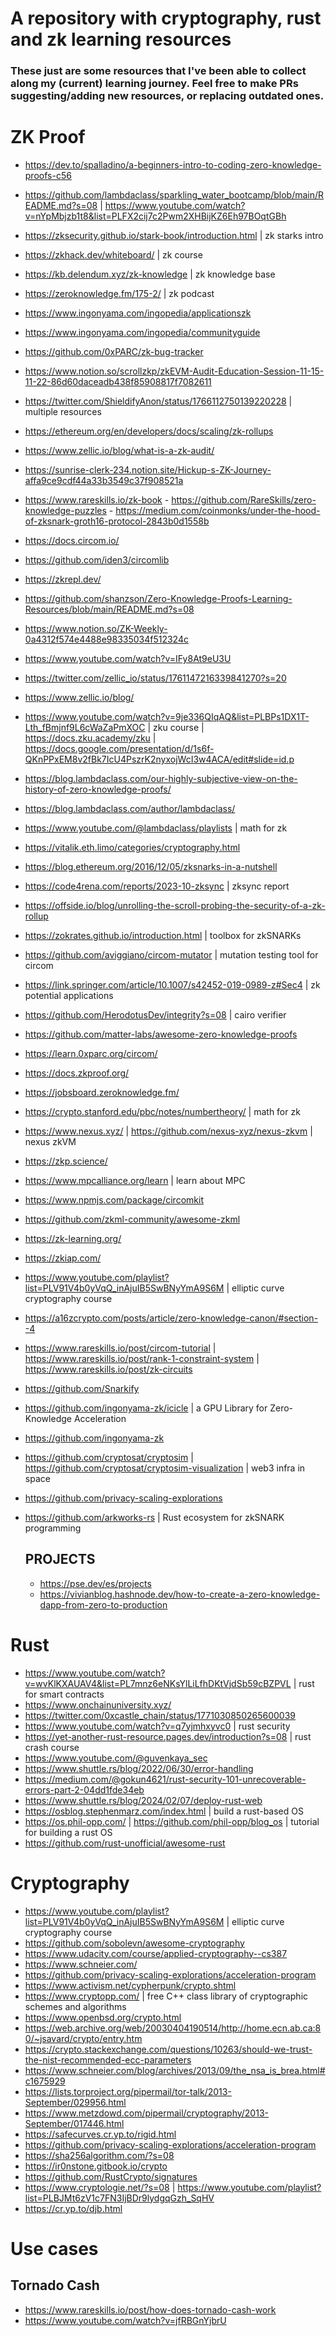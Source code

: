 # A repository with cryptography, rust and zk learning resources

### These just are some resources that I've been able to collect along my (current) learning journey. Feel free to make PRs suggesting/adding new resources, or replacing outdated ones.

# ZK Proof

- https://dev.to/spalladino/a-beginners-intro-to-coding-zero-knowledge-proofs-c56
- https://github.com/lambdaclass/sparkling_water_bootcamp/blob/main/README.md?s=08 | https://www.youtube.com/watch?v=nYpMbjzb1t8&list=PLFX2cij7c2Pwm2XHBijKZ6Eh97BOqtGBh
- https://zksecurity.github.io/stark-book/introduction.html | zk starks intro
- https://zkhack.dev/whiteboard/ | zk course
- https://kb.delendum.xyz/zk-knowledge | zk knowledge base
- https://zeroknowledge.fm/175-2/ | zk podcast
- https://www.ingonyama.com/ingopedia/applicationszk
- https://www.ingonyama.com/ingopedia/communityguide
- https://github.com/0xPARC/zk-bug-tracker
- https://www.notion.so/scrollzkp/zkEVM-Audit-Education-Session-11-15-11-22-86d60daceadb438f85908817f7082611
- https://twitter.com/ShieldifyAnon/status/1766112750139220228 | multiple resources
- https://ethereum.org/en/developers/docs/scaling/zk-rollups
- https://www.zellic.io/blog/what-is-a-zk-audit/
- https://sunrise-clerk-234.notion.site/Hickup-s-ZK-Journey-affa9ce9cdf44a33b3549c37f908521a
- https://www.rareskills.io/zk-book - https://github.com/RareSkills/zero-knowledge-puzzles - https://medium.com/coinmonks/under-the-hood-of-zksnark-groth16-protocol-2843b0d1558b
- https://docs.circom.io/
- https://github.com/iden3/circomlib
- https://zkrepl.dev/
- https://github.com/shanzson/Zero-Knowledge-Proofs-Learning-Resources/blob/main/README.md?s=08
- https://www.notion.so/ZK-Weekly-0a4312f574e4488e98335034f512324c
- https://www.youtube.com/watch?v=IFy8At9eU3U
- https://twitter.com/zellic_io/status/1761147216339841270?s=20
- https://www.zellic.io/blog/
- https://www.youtube.com/watch?v=9je336QIqAQ&list=PLBPs1DX1T-Lth_fBmjnf9L6cWaZaPmXOC | zku course | https://docs.zku.academy/zku | https://docs.google.com/presentation/d/1s6f-QKnPPxEM8v2fBk7IcU4PszrK2nyxojWcI3w4ACA/edit#slide=id.p
- https://blog.lambdaclass.com/our-highly-subjective-view-on-the-history-of-zero-knowledge-proofs/
- https://blog.lambdaclass.com/author/lambdaclass/
- https://www.youtube.com/@lambdaclass/playlists | math for zk
- https://vitalik.eth.limo/categories/cryptography.html
- https://blog.ethereum.org/2016/12/05/zksnarks-in-a-nutshell
- https://code4rena.com/reports/2023-10-zksync | zksync report
- https://offside.io/blog/unrolling-the-scroll-probing-the-security-of-a-zk-rollup
- https://zokrates.github.io/introduction.html | toolbox for zkSNARKs
- https://github.com/aviggiano/circom-mutator | mutation testing tool for circom
- https://link.springer.com/article/10.1007/s42452-019-0989-z#Sec4 | zk potential applications
- https://github.com/HerodotusDev/integrity?s=08 | cairo verifier
- https://github.com/matter-labs/awesome-zero-knowledge-proofs
- https://learn.0xparc.org/circom/
- https://docs.zkproof.org/
- https://jobsboard.zeroknowledge.fm/
- https://crypto.stanford.edu/pbc/notes/numbertheory/ | math for zk
- https://www.nexus.xyz/ | https://github.com/nexus-xyz/nexus-zkvm | nexus zkVM 
- https://zkp.science/
- https://www.mpcalliance.org/learn | learn about MPC
- https://www.npmjs.com/package/circomkit
- https://github.com/zkml-community/awesome-zkml
- https://zk-learning.org/
- https://zkiap.com/
- https://www.youtube.com/playlist?list=PLV91V4b0yVqQ_inAjuIB5SwBNyYmA9S6M | elliptic curve cryptography course
- https://a16zcrypto.com/posts/article/zero-knowledge-canon/#section--4
- https://www.rareskills.io/post/circom-tutorial | https://www.rareskills.io/post/rank-1-constraint-system | https://www.rareskills.io/post/zk-circuits
- https://github.com/Snarkify
- https://github.com/ingonyama-zk/icicle | a GPU Library for Zero-Knowledge Acceleration
- https://github.com/ingonyama-zk
- https://github.com/cryptosat/cryptosim | https://github.com/cryptosat/cryptosim-visualization | web3 infra in space
- https://github.com/privacy-scaling-explorations
- https://github.com/arkworks-rs | Rust ecosystem for zkSNARK programming

  ## PROJECTS
   - https://pse.dev/es/projects
   - https://vivianblog.hashnode.dev/how-to-create-a-zero-knowledge-dapp-from-zero-to-production

# Rust

- https://www.youtube.com/watch?v=wvKlKXAUAV4&list=PL7mnz6eNKsYlLiLfhDKtVjdSb59cBZPVL | rust for smart contracts
- https://www.onchainuniversity.xyz/
- https://twitter.com/0xcastle_chain/status/1771030850265600039
- https://www.youtube.com/watch?v=q7yjmhxyvc0 | rust security
- https://yet-another-rust-resource.pages.dev/introduction?s=08 | rust crash course
- https://www.youtube.com/@guvenkaya_sec
- https://www.shuttle.rs/blog/2022/06/30/error-handling
- https://medium.com/@gokun4621/rust-security-101-unrecoverable-errors-part-2-04dd1fde34eb
- https://www.shuttle.rs/blog/2024/02/07/deploy-rust-web
- https://osblog.stephenmarz.com/index.html | build a rust-based OS
- https://os.phil-opp.com/ | https://github.com/phil-opp/blog_os | tutorial for building a rust OS
- https://github.com/rust-unofficial/awesome-rust

# Cryptography

- https://www.youtube.com/playlist?list=PLV91V4b0yVqQ_inAjuIB5SwBNyYmA9S6M | elliptic curve cryptography course
- https://github.com/sobolevn/awesome-cryptography
- https://www.udacity.com/course/applied-cryptography--cs387
- https://www.schneier.com/
- https://github.com/privacy-scaling-explorations/acceleration-program
- https://www.activism.net/cypherpunk/crypto.shtml
- https://www.cryptopp.com/ | free C++ class library of cryptographic schemes and algorithms
- https://www.openbsd.org/crypto.html
- https://web.archive.org/web/20030404190514/http://home.ecn.ab.ca:80/~jsavard/crypto/entry.htm
- https://crypto.stackexchange.com/questions/10263/should-we-trust-the-nist-recommended-ecc-parameters
- https://www.schneier.com/blog/archives/2013/09/the_nsa_is_brea.html#c1675929
- https://lists.torproject.org/pipermail/tor-talk/2013-September/029956.html
- https://www.metzdowd.com/pipermail/cryptography/2013-September/017446.html
- https://safecurves.cr.yp.to/rigid.html
- https://github.com/privacy-scaling-explorations/acceleration-program
- https://sha256algorithm.com/?s=08
- https://ir0nstone.gitbook.io/crypto
- https://github.com/RustCrypto/signatures
- https://www.cryptologie.net/?s=08 | https://www.youtube.com/playlist?list=PLBJMt6zV1c7FN3IjBDr9lydgqGzh_SqHV
- https://cr.yp.to/djb.html

# Use cases

## Tornado Cash

- https://www.rareskills.io/post/how-does-tornado-cash-work
- https://www.youtube.com/watch?v=jfRBGnYjbrU
